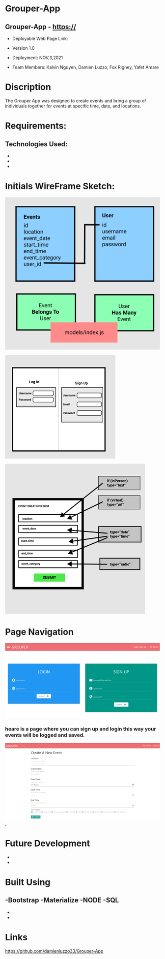 # Grouper-App

## Grouper-App - [https://]()

* Deployable Web Page Link:

* Version 1.0

* Deployment: NOV,3,2021

-  Team Members: Kalvin Nguyen, Damien Luzzo, Fox Rigney, Yafet Amare

# Discription

The Grouper App was designed to create events and bring a group of individuals together for events at specific time, date, and locations.
<!-- Grouper is an application based is Austin Texas to helps people create events remotely or socially and helps people connect with friends and family.
our main goal is  -->

# Requirements:

## Technologies Used: 
-
-
-


# Initials WireFrame Sketch: 
![image name](./templates/image/Readme.image/wireframe.png)

![image name](./templates/image/Readme.image/user_login.png)

![image name](./templates/image/Readme.image/event_create_screenshot.png)

# Page Navigation 

![image name](./templates/image/Readme.image/login_page.png)

### heare is a page where you can sign up and login this way your events will be logged and saved. 

![image name](./templates/image/Readme.image/event.log.png),
# Future Development

-
-

# Built Using 
 -Bootstrap
 -Materialize 
 -NODE
 -SQL
 -
 -
 -


# Links 
https://github.com/damienluzzo33/Grouper-App